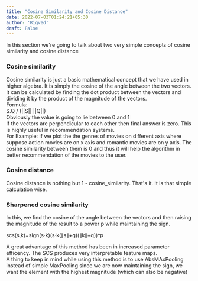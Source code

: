 ```yaml
---
title: "Cosine Similarity and Cosine Distance"
date: 2022-07-03T01:24:21+05:30
author: 'Rigved'
draft: False
---
```


In this section we're going to talk about two very simple concepts of cosine similarity and cosine distance

### Cosine similarity

Cosine similarity is just a basic mathematical concept that we have used in higher algebra. It is simply the cosine of the angle between the two vectors. It can be calculated by finding the dot product between the vectors and dividing it by the product of the magnitude of the vectors.    
Formula:   
S.Q / (||S||  ||Q||)  
Obviously the value is going to lie between 0 and 1    
If the vectors are perpendicular to each other then final answer is zero. This is highly useful in recommendation systems.  
For Example: If we plot the the genres of movies on different axis where suppose action movies are on x axis and romantic movies are on y axis. The cosine similarity between them is 0 and thus it will help the algorithm in better recommendation of the movies to the user.

### Cosine distance

Cosine distance is nothing but 1 - cosine_similarity. That's it. It is that simple calculation wise. 


### Sharpened cosine similarity

In this, we find the cosine of the angle between the vectors and then raising the magnitude of the result to a power p while maintaining the sign.  
 
scs(s,k)=sign(s⋅k)(s⋅k(∥s∥+q)(∥k∥+q))^p  

A great advantage of this method has been in increased parameter efficency. The SCS produces very interpretable feature maps.  
A thing to keep in mind while using this method is to use AbsMAxPooling instead of simple MaxPooling since we are now maintaining the sign, we want the element with the highest magnitude (which can also be negative)
